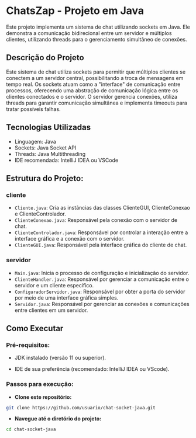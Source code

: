 # ChatsZap - Projeto em Java

Este projeto implementa um sistema de chat utilizando sockets em Java. 
Ele demonstra a comunicação bidirecional entre um servidor e múltiplos clientes,
utilizando threads para o gerenciamento simultâneo de conexões.

## Descrição do Projeto

Este sistema de chat utiliza sockets para permitir que múltiplos clientes se conectem a um servidor central, possibilitando a troca de mensagens em tempo real.
Os sockets atuam como a "interface" de comunicação entre processos, oferecendo uma abstração de comunicação lógica entre os clientes conectados e o servidor. 
O servidor gerencia conexões, utiliza threads para garantir comunicação simultânea e implementa timeouts para tratar possíveis falhas.

## Tecnologias Utilizadas

- Linguagem: Java
- Sockets: Java Socket API
- Threads: Java Multithreading
- IDE recomendada: IntelliJ IDEA ou VSCode

## Estrutura do Projeto:
### cliente
- `Cliente.java`: Cria as instâncias das classes ClienteGUI, ClienteConexao e ClienteControlador.
- `ClienteConexao.java`: Responsável pela conexão com o servidor de chat.
- `ClienteControlador.java`: Responsável por controlar a interação entre a interface gráfica e a conexão com o servidor.
- `ClienteGUI.java`: Responsável pela interface gráfica do cliente de chat.

### servidor
- `Main.java`: Inicia o processo de configuração e inicialização do servidor.
- `ClienteHandler.java`: Responsável por gerenciar a comunicação entre o servidor e um cliente especifico.
- `ConfiguradorServidor.java`: Responsável por obter a porta do servidor por meio de uma interface gráfica simples.
- `Servidor.java`: Responsável por gerenciar as conexões e comunicações entre clientes em um servidor.

## Como Executar

### Pré-requisitos:

- JDK instalado (versão 11 ou superior).

- IDE de sua preferência (recomendado: IntelliJ IDEA ou VScode).

### Passos para execução:

- **Clone este repositório:**
```bash
git clone https://github.com/usuario/chat-socket-java.git
```
- **Navegue até o diretório do projeto:**
```bash
cd chat-socket-java
```
